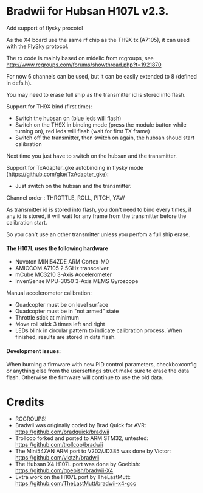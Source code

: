 Bradwii for Hubsan H107L v2.3. 
=======

Add support of flysky procotol

As the X4 board use the same rf chip as the TH9X tx (A7105), it can used with the FlySky protocol.

The rx code is mainly based on midelic from rcgroups, see http://www.rcgroups.com/forums/showthread.php?t=1921870

For now 6 channels can be used, but it can be easily extended to 8 (defined in defs.h).

You may need to erase full ship as the transmitter id is stored into flash.

Support for TH9X bind (first time):
- Switch the hubsan on (blue leds will flash)
- Switch on the TH9X in binding mode (press the module button while turning on), red leds will flash (wait for first TX frame)
- Switch off the transmitter, then switch on again, the hubsan shoud start calibration

Next time you just have to switch on the hubsan and the transmitter.

Support for TxAdapter_gke autobinding in flysky mode (https://github.com/gke/TxAdapter_gke):
 - Just switch on the hubsan and the transmitter.

Channel order : THROTTLE, ROLL, PITCH, YAW

As transmitter id is stored into flash, you don't need to bind every times, if any id is stored, it will wait for
any frame from the transmitter before the calibration start.

So you can't use an other transmitter unless you perfom a full ship erase.


#### The H107L uses the following hardware
 * Nuvoton MINI54ZDE ARM Cortex-M0
 * AMICCOM A7105 2.5GHz transceiver
 * mCube MC3210 3-Axis Accelerometer
 * InvenSense MPU-3050 3-Axis MEMS Gyroscope


Manual accelerometer calibration:
 * Quadcopter must be on level surface
 * Quadcopter must be in "not armed" state
 * Throttle stick at minimum
 * Move roll stick 3 times left and right
 * LEDs blink in circular pattern to indicate calibration process. When finished, results are stored in data flash.

#### Development issues:

When burning a firmware with new PID control parameters, checkboxconfig or anything else from the usersettings struct make sure to erase the data flash.
Otherwise the firmware will continue to use the old data. 


Credits
======
 * RCGROUPS!
 * Bradwii was originally coded by Brad Quick for AVR: https://github.com/bradquick/bradwii
 * Trollcop forked and ported to ARM STM32, untested: https://github.com/trollcop/bradwii
 * The Mini54ZAN ARM port to V202/JD385 was done by Victor: https://github.com/victzh/bradwii
 * The Hubsan X4 H107L port was done by Goebish: https://github.com/goebish/bradwii-X4
 * Extra work on the H107L port by TheLastMutt: https://github.com/TheLastMutt/bradwii-x4-gcc
